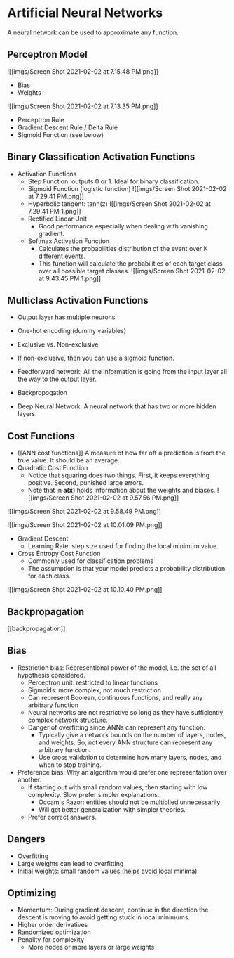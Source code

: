 # Artificial Neural Networks

A neural network can be used to approximate any function.

## Perceptron Model

![[imgs/Screen Shot 2021-02-02 at 7.15.48 PM.png]]

- Bias
- Weights

![[imgs/Screen Shot 2021-02-02 at 7.13.35 PM.png]]

- Perceptron Rule
- Gradient Descent Rule / Delta Rule
- Sigmoid Function (see below)


## Binary Classification Activation Functions
- Activation Functions
	- Step Function: outputs 0 or 1. Ideal for binary classification.
	- Sigmoid Function (logistic function)
![[imgs/Screen Shot 2021-02-02 at 7.29.41 PM.png]]
	- Hyperbolic tangent: tanh(z)
![[imgs/Screen Shot 2021-02-02 at 7.29.41 PM 1.png]]
	- Rectified Linear Unit
		- Good performance especially when dealing with vanishing gradient.
	- Softmax Activation Function
		- Calculates the probabilities distribution of the event over K different events.
		- This function will calculate the probabilities of each target class over all possible target classes.
![[imgs/Screen Shot 2021-02-02 at 9.43.45 PM 1.png]]

## Multiclass Activation Functions
- Output layer has multiple neurons
- One-hot encoding (dummy variables)
- Exclusive vs. Non-exclusive
- If non-exclusive, then you can use a sigmoid function.

- Feedforward network: All the information is going from the input layer all the way to the output layer.
- Backpropogation
- Deep Neural Network: A neural network that has two or more hidden layers.

## Cost Functions
- [[ANN cost functions]] A measure of how far off a prediction is from the true value. It should be an average.
- Quadratic Cost Function
	- Notice that squaring does two things. First, it keeps everything positive. Second, punished large errors.
	- Note that in **a(x)** holds information about the weights and biases.
![[imgs/Screen Shot 2021-02-02 at 9.57.56 PM.png]]

![[imgs/Screen Shot 2021-02-02 at 9.58.49 PM.png]]

![[imgs/Screen Shot 2021-02-02 at 10.01.09 PM.png]]

- Gradient Descent
	- Learning Rate: step size used for finding the local minimum value.
- Cross Entropy Cost Function
	- Commonly used for classification problems
	- The assumption is that your model predicts a probability distribution for each class.

![[imgs/Screen Shot 2021-02-02 at 10.10.40 PM.png]]

## Backpropagation

[[backpropagation]]

## Bias

- Restriction bias: Representional power of the model, i.e. the set of all hypothesis considered.
	- Perceptron unit: restricted to linear functions
	- Sigmoids: more complex, not much restriction
	- Can represent Boolean, continuous functions, and really any arbitrary function
	- Neural networks are not restrictive so long as they have sufficiently complex network structure.
	- Danger of overfitting since ANNs can represent any function.
		- Typically give a network bounds on the number of layers, nodes, and weights. So, not every ANN structure can represent any arbitrary function.
		- Use cross validation to determine how many layers, nodes, and when to stop training.
- Preference bias: Why an algorithm would prefer one representation over another.
	- If starting out with small random values, then starting with low complexity. Slow prefer simpler explanations. 
		- Occam's Razor: entities should not be multiplied unnecessarily
		- Will get better generalization with simpler theories.
	- Prefer correct answers.

## Dangers
- Overfitting
- Large weights can lead to overfitting
- Initial weights: small random values (helps avoid local minima)

## Optimizing
- Momentum: During gradient descent, continue in the direction the descent is moving to avoid getting stuck in local minimums.
- Higher order derivatives
- Randomized optimization
- Penality for complexity
	- More nodes or more layers or large weights